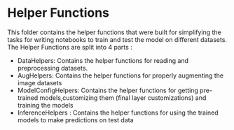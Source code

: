 # Helper Functions

This folder contains the helper functions that were built for simplifying the tasks for writing notebooks to train and test the model on different datasets.
The Helper Functions are split into 4 parts :

- DataHelpers: Contains the helper functions for reading and preprocessing datasets.
- AugHelpers: Contains the helper functions for properly augmenting the image datasets
- ModelConfigHelpers: Contains the helper functions for getting pre-trained models,customizing them (final layer customizations) and training the models
- InferenceHelpers : Contains the helper functions for using the trained models to make predictions on test data 
